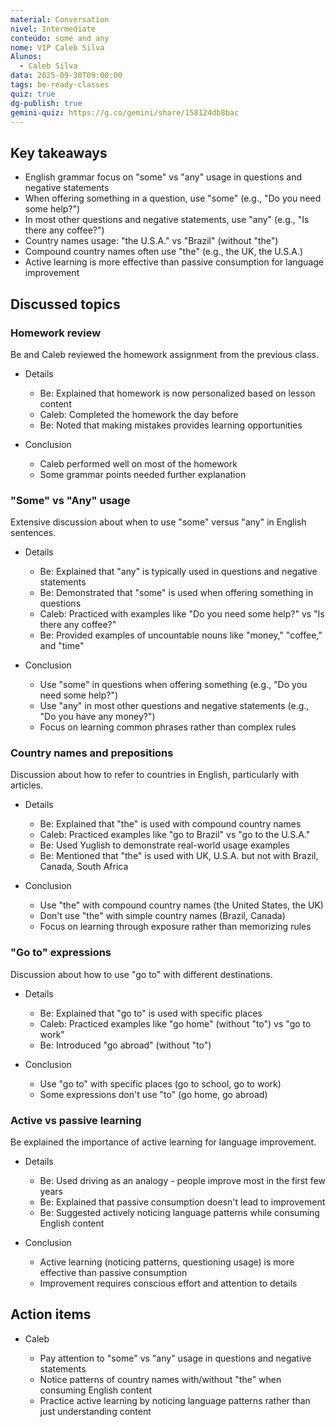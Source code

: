 ```yaml
---
material: Conversation
nivel: Intermediate
conteúdo: some and any
nome: VIP Caleb Silva
Alunos:
  - Caleb Silva
data: 2025-09-30T09:00:00
tags: be-ready-classes
quiz: true
dg-publish: true
gemini-quiz: https://g.co/gemini/share/158124db8bac
---
```

## Key takeaways

- English grammar focus on "some" vs "any" usage in questions and negative statements
- When offering something in a question, use "some" (e.g., "Do you need some help?")
- In most other questions and negative statements, use "any" (e.g., "Is there any coffee?")
- Country names usage: "the U.S.A." vs "Brazil" (without "the")
- Compound country names often use "the" (e.g., the UK, the U.S.A.)
- Active learning is more effective than passive consumption for language improvement

## Discussed topics

### Homework review

Be and Caleb reviewed the homework assignment from the previous class.

- Details
    
    - Be: Explained that homework is now personalized based on lesson content
    - Caleb: Completed the homework the day before
    - Be: Noted that making mistakes provides learning opportunities
- Conclusion
    
    - Caleb performed well on most of the homework
    - Some grammar points needed further explanation

### "Some" vs "Any" usage

Extensive discussion about when to use "some" versus "any" in English sentences.

- Details
    
    - Be: Explained that "any" is typically used in questions and negative statements
    - Be: Demonstrated that "some" is used when offering something in questions
    - Caleb: Practiced with examples like "Do you need some help?" vs "Is there any coffee?"
    - Be: Provided examples of uncountable nouns like "money," "coffee," and "time"
- Conclusion
    
    - Use "some" in questions when offering something (e.g., "Do you need some help?")
    - Use "any" in most other questions and negative statements (e.g., "Do you have any money?")
    - Focus on learning common phrases rather than complex rules

### Country names and prepositions

Discussion about how to refer to countries in English, particularly with articles.

- Details
    
    - Be: Explained that "the" is used with compound country names
    - Caleb: Practiced examples like "go to Brazil" vs "go to the U.S.A."
    - Be: Used Yuglish to demonstrate real-world usage examples
    - Be: Mentioned that "the" is used with UK, U.S.A. but not with Brazil, Canada, South Africa
- Conclusion
    
    - Use "the" with compound country names (the United States, the UK)
    - Don't use "the" with simple country names (Brazil, Canada)
    - Focus on learning through exposure rather than memorizing rules

### "Go to" expressions

Discussion about how to use "go to" with different destinations.

- Details
    
    - Be: Explained that "go to" is used with specific places
    - Caleb: Practiced examples like "go home" (without "to") vs "go to work"
    - Be: Introduced "go abroad" (without "to")
- Conclusion
    
    - Use "go to" with specific places (go to school, go to work)
    - Some expressions don't use "to" (go home, go abroad)

### Active vs passive learning

Be explained the importance of active learning for language improvement.

- Details
    
    - Be: Used driving as an analogy - people improve most in the first few years
    - Be: Explained that passive consumption doesn't lead to improvement
    - Be: Suggested actively noticing language patterns while consuming English content
- Conclusion
    
    - Active learning (noticing patterns, questioning usage) is more effective than passive consumption
    - Improvement requires conscious effort and attention to details

## Action items

- Caleb
    
    - Pay attention to "some" vs "any" usage in questions and negative statements
    - Notice patterns of country names with/without "the" when consuming English content
    - Practice active learning by noticing language patterns rather than just understanding content